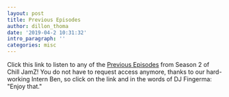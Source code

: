 ```yaml
---
layout: post
title: Previous Episodes
author: dillon_thoma
date: '2019-04-2 10:31:32'
intro_paragraph: ''
categories: misc
---
```

Click this link to listen to any of the [Previous Episodes](https://drive.google.com/drive/u/1/folders/1TSkc80HxqB9beNxDfk4zAAnssEEcoTWE)
from Season 2 of Chill JamZ! You do not have to request access anymore, thanks to
our hard-working Intern Ben, so click on the link and in the words of DJ Fingerma:
"Enjoy that."
